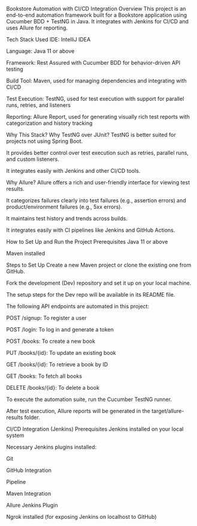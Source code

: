 Bookstore  Automation with CI/CD Integration
Overview
This project is an end-to-end automation framework built for a Bookstore application using Cucumber BDD + TestNG in Java. It integrates with Jenkins for CI/CD and uses Allure for reporting.

Tech Stack Used
IDE: IntelliJ IDEA

Language: Java 11 or above

Framework: Rest Assured with Cucumber BDD for behavior-driven API testing

Build Tool: Maven, used for managing dependencies and integrating with CI/CD

Test Execution: TestNG, used for test execution with support for parallel runs, retries, and listeners

Reporting: Allure Report, used for generating visually rich test reports with categorization and history tracking

Why This Stack?
Why TestNG over JUnit?
TestNG is better suited for projects not using Spring Boot.

It provides better control over test execution such as retries, parallel runs, and custom listeners.

It integrates easily with Jenkins and other CI/CD tools.

Why Allure?
Allure offers a rich and user-friendly interface for viewing test results.

It categorizes failures clearly into test failures (e.g., assertion errors) and product/environment failures (e.g., 5xx errors).

It maintains test history and trends across builds.

It integrates easily with CI pipelines like Jenkins and GitHub Actions.

How to Set Up and Run the Project
Prerequisites
Java 11 or above

Maven installed

Steps to Set Up
Create a new Maven project or clone the existing one from GitHub.

Fork the development (Dev) repository and set it up on your local machine.

The setup steps for the Dev repo will be available in its README file.

The following API endpoints are automated in this project:

POST /signup: To register a user

POST /login: To log in and generate a token

POST /books: To create a new book

PUT /books/{id}: To update an existing book

GET /books/{id}: To retrieve a book by ID

GET /books: To fetch all books

DELETE /books/{id}: To delete a book

To execute the automation suite, run the Cucumber TestNG runner.

After test execution, Allure reports will be generated in the target/allure-results folder.

CI/CD Integration (Jenkins)
Prerequisites
Jenkins installed on your local system

Necessary Jenkins plugins installed:

Git

GitHub Integration

Pipeline

Maven Integration

Allure Jenkins Plugin

Ngrok installed (for exposing Jenkins on localhost to GitHub)
